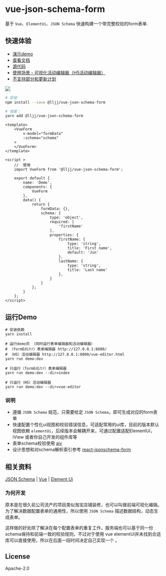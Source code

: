 # vue-json-schema-form
基于 `Vue`、`ElementUi`、`JSON Schema` 快速构建一个带完整校验的form表单.

## 快速体验
* [演示demo](https://form.lljj.me/ "Vue JSON Schema Form Demo")
* [查看文档](https://vue-json-schema-form.lljj.me/ "Vue JSON Schema Docs")
* [源代码](https://github.com/lljj-x/vue-json-schema-form "Vue JSON Schema github")
* [使用场景 - 可视化活动编辑器（H5活动编辑器）](https://form.lljj.me/vue-editor.html)
* [不支持部分和更新计划](https://vue-json-schema-form.lljj.me/zh/guide/todo.html)

![](https://7.luochongfei.top/vue-json-schema-form.gif?1)

``` bash
# 安装
npm install --save @lljj/vue-json-schema-form

# 或者：
yarn add @lljj/vue-json-schema-form
```

```vue
<template>
    <VueForm
        v-model="formData"
        :schema="schema"
    >
    </VueForm>
</template>

<script >
    //  使用
    import VueForm from '@lljj/vue-json-schema-form';

    export default {
        name: 'Demo',
        components: {
            VueForm
        },
        data() {
            return {
                formData: {},
                schema: {
                    type: 'object',
                    required: [
                        'firstName'
                    ],
                    properties: {
                        firstName: {
                            type: 'string',
                            title: 'First name',
                            default: 'Jun'
                        },
                        lastName: {
                            type: 'string',
                            title: 'Last name'
                        },
                    }
                }
            };
        }
    };
</script>
```

## 运行Demo
```ssh
# 安装依赖
yarn install

# 运行demo页 （同时运行表单编辑器和活动编辑器）
# （formEditr）表单编辑器 http://127.0.0.1:8800/
# （H5）活动编辑器 http://127.0.0.1:8800/vue-editor.html
yarn run demo:dev

# 只运行（formEditr）表单编辑器
yarn run demo:dev --dir=index

# 只运行（H5）活动编辑器
yarn run demo:dev --dir=vue-editor

```

### 说明
* 遵循 `JSON Schema` 规范，只需要给定 `JSON Schema`，即可生成对应的form表单
* 快速配置个性化ui视图和校验错误信息，可适配常用的ui库，目前的版本默认视图依赖 `elementUi`，后续版本会解耦开来，可通过配置适配ElementUi，iView 或者你自己开发的组件库等
* 表单schema校验使用  [ajv](https://github.com/epoberezkin/ajv)
* 设计思想和对schema解析索引参考 [react-jsonschema-form](https://github.com/rjsf-team/react-jsonschema-form)

## 相关资料
[JSON Schema](https://json-schema.org/understanding-json-schema/index.html) |
[Vue](https://cn.vuejs.org/) |
[Element Ui](https://element.eleme.io/)

### 为何开发
原本是在很久前公司流产的项目类似淘宝店铺装修，也可以叫做前端可视化编辑。为了解决数据配置表单的通用性，所以使用 `JSON Schema` 描述数据结构，动态生成表单。

这样做的好处除了解决在每个配置表单的重复工作，服务端也可以基于同一份schema保持和前端一致的校验规则，不过对于使用 vue elementUi并未找到合适库可以直接使用，所以在后面一段时间决定自己实现一个 。

## License
Apache-2.0
